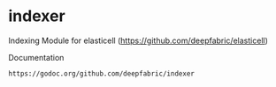 # indexer
Indexing Module for elasticell (https://github.com/deepfabric/elasticell)

Documentation

    https://godoc.org/github.com/deepfabric/indexer
